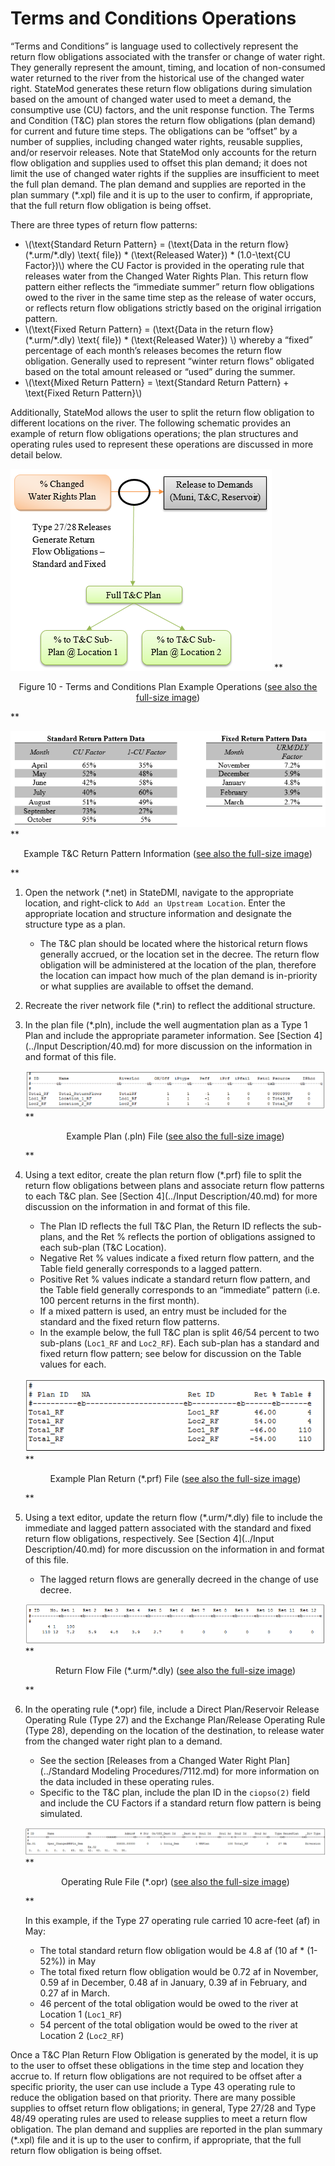 # Terms and Conditions Operations #

“Terms and Conditions” is language used to collectively represent the return flow obligations associated with 
the transfer or change of water right. They generally represent the amount, timing, and location of non-consumed 
water returned to the river from the historical use of the changed water right. StateMod generates these return 
flow obligations during simulation based on the amount of changed water used to meet a demand, the consumptive 
use (CU) factors, and the unit response function. The Terms and Condition (T&C) plan stores the return flow 
obligations (plan demand) for current and future time steps. The obligations can be “offset” by a number of 
supplies, including changed water rights, reusable supplies, and/or reservoir releases. Note that StateMod only 
accounts for the return flow obligation and supplies used to offset this plan demand; it does not limit the use 
of changed water rights if the supplies are insufficient to meet the full plan demand. The plan demand and 
supplies are reported in the plan summary (\*.xpl) file and it is up to the user to confirm, if appropriate, that 
the full return flow obligation is being offset.

There are three types of return flow patterns:

* \\(\text{Standard Return Pattern} = (\text{Data in the return flow} (\*.urm/\*.dly) \text{ file}) * (\text{Released Water}) * (1.0-\text{CU Factor})\\)
where the CU Factor is provided in the operating rule that releases water from the Changed Water Rights Plan. This 
return flow pattern either reflects the “immediate summer” return flow obligations owed to the river in the same 
time step as the release of water occurs, or reflects return flow obligations strictly based on the original irrigation 
pattern.
* \\(\text{Fixed Return Pattern} = (\text{Data in the return flow} (\*.urm/\*.dly) \text{ file}) * (\text{Released Water}) \\) 
whereby a “fixed” percentage of each month’s releases becomes the return flow obligation. Generally used to represent 
“winter return flows” obligated based on the total amount released or “used” during the summer.
* \\(\text{Mixed Return Pattern} = \text{Standard Return Pattern} + \text{Fixed Return Pattern}\\)

Additionally, StateMod allows the user to split the return flow obligation to different locations on the river. The following 
schematic provides an example of return flow obligations operations; the plan structures and operating rules used to represent 
these operations are discussed in more detail below.

<a name="figure10"></a>
![711_3_a](711_3_a.PNG)
**<p style="text-align: center;">
Figure 10 - Terms and Conditions Plan Example Operations (<a href="../711_3_a.PNG">see also the full-size image</a>)
</p>**

<a name="figure10_b"></a>
![711_3_b](711_3_b.PNG)
**<p style="text-align: center;">
Example T&C Return Pattern Information (<a href="../711_3_b.PNG">see also the full-size image</a>)
</p>**

1. Open the network (\*.net) in StateDMI, navigate to the appropriate location, and right-click to `Add an Upstream Location`. 
Enter the appropriate location and structure information and designate the structure type as a plan. 
	* The T&C plan should be located where the historical return flows generally accrued, or the location set in the decree. 
	The return flow obligation will be administered at the location of the plan, therefore the location can impact how much of 
	the plan demand is in-priority or what supplies are available to offset the demand.
2. Recreate the river network file (\*.rin) to reflect the additional structure.
3. In the plan file (\*.pln), include the well augmentation plan as a Type 1 Plan and include the appropriate parameter information. 
See [Section 4](../Input Description/40.md) for more discussion on the information in and format of this file.	

    <a name="figure10_c"></a>
    ![711_3_c](711_3_c.PNG)
    **<p style="text-align: center;">
    Example Plan (.pln) File (<a href="../711_3_c.PNG">see also the full-size image</a>)
    </p>**

4. Using a text editor, create the plan return flow (\*.prf) file to split the return flow obligations between plans and associate 
return flow patterns to each T&C plan. See [Section 4](../Input Description/40.md) for more discussion on the information in and 
format of this file. 
	* The Plan ID reflects the full T&C Plan, the Return ID reflects the sub-plans, and the Ret % reflects the portion of 
	obligations assigned to each sub-plan (T&C Location).  
	* Negative Ret % values indicate a fixed return flow pattern, and the Table field generally corresponds to a lagged pattern.  
	* Positive Ret % values indicate a standard return flow pattern, and the Table field generally corresponds to an “immediate” 
	pattern (i.e. 100 percent returns in the first month). 
	* If a mixed pattern is used, an entry must be included for the standard and the fixed return flow patterns.
	* In the example below, the full T&C plan is split 46/54 percent to two sub-plans (`Loc1_RF` and `Loc2_RF`). Each sub-plan has a 
	standard and fixed return flow pattern; see below for discussion on the Table values for each.

    <a name="figure10_d"></a>
    ![711_3_d](711_3_d.PNG)
    **<p style="text-align: center;">
    Example Plan Return (*.prf) File (<a href="../711_3_d.PNG">see also the full-size image</a>)
    </p>**
	
5. Using a text editor, update the return flow (\*.urm/\*.dly) file to include the immediate and lagged pattern associated with the 
standard and fixed return flow obligations, respectively.  See [Section 4](../Input Description/40.md) for more discussion on the 
information in and format of this file.
	* The lagged return flows are generally decreed in the change of use decree. 

    <a name="figure10_e"></a>
    ![711_3_e](711_3_e.PNG)
    **<p style="text-align: center;">
    Return Flow File (\*.urm/\*.dly) (<a href="../711_3_e.PNG">see also the full-size image</a>)
    </p>**
	
6. In the operating rule (\*.opr) file, include a Direct Plan/Reservoir Release Operating Rule (Type 27) and the Exchange 
Plan/Release Operating Rule (Type 28), depending on the location of the destination, to release water from the changed water 
right plan to a demand. 
	* See the section [Releases from a Changed Water Right Plan](../Standard Modeling Procedures/7112.md) for more information 
	on the data included in these operating rules.  
	* Specific to the T&C plan, include the plan ID in the `ciopso(2)` field and include the CU Factors if a standard return 
	flow pattern is being simulated.

    <a name="figure10_f"></a>
    ![711_3_f](711_3_f.PNG)
    **<p style="text-align: center;">
    Operating Rule File (*.opr) (<a href="../711_3_f.PNG">see also the full-size image</a>)
    </p>**
	
	In this example, if the Type 27 operating rule carried 10 acre-feet (af) in May: 
	
	* The total standard return flow obligation would be 4.8 af (10 af \* (1-52%)) in May
	* The total fixed return flow obligation would be 0.72 af in November, 0.59 af in December, 0.48 af in January, 0.39 af in February, and 0.27 af in March.
	* 46 percent of the total obligation would be owed to the river at Location 1 (`Loc1_RF`)
	* 54 percent of the total obligation would be owed to the river at Location 2 (`Loc2_RF`)

Once a T&C Plan Return Flow Obligation is generated by the model, it is up to the user to offset these obligations in the 
time step and location they accrue to. If return flow obligations are not required to be offset after a specific priority, 
the user can use include a Type 43 operating rule to reduce the obligation based on that priority. There are many possible 
supplies to offset return flow obligations; in general, Type 27/28 and Type 48/49 operating rules are used to release supplies
to meet a return flow obligation. The plan demand and supplies are reported in the plan summary (\*.xpl) file and it is up to 
the user to confirm, if appropriate, that the full return flow obligation is being offset.